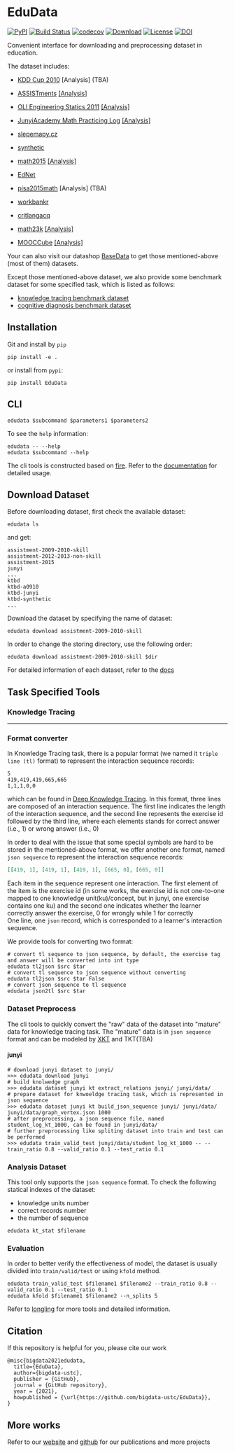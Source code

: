 # EduData
[![PyPI](https://img.shields.io/pypi/v/EduData.svg)](https://pypi.python.org/pypi/EduData)
[![Build Status](https://www.travis-ci.org/bigdata-ustc/EduData.svg?branch=master)](https://www.travis-ci.org/bigdata-ustc/EduData)
[![codecov](https://codecov.io/gh/bigdata-ustc/EduData/branch/master/graph/badge.svg)](https://codecov.io/gh/bigdata-ustc/EduData)
[![Download](https://img.shields.io/pypi/dm/EduData.svg?style=flat)](https://pypi.python.org/pypi/EduData)
[![License](https://img.shields.io/github/license/bigdata-ustc/EduData)](LICENSE)
[![DOI](https://zenodo.org/badge/195198356.svg)](https://zenodo.org/badge/latestdoi/195198356)

Convenient interface for downloading and preprocessing dataset in education.

The dataset includes:

* [KDD Cup 2010](https://pslcdatashop.web.cmu.edu/KDDCup/downloads.jsp) [Analysis] (TBA)

* [ASSISTments](https://sites.google.com/site/assistmentsdata/) [[Analysis]](docs/ASSISTments)

* [OLI Engineering Statics 2011](https://pslcdatashop.web.cmu.edu/DatasetInfo?datasetId=507) [[Analysis]](docs/OLI_Fall2011)

* [JunyiAcademy Math Practicing Log](https://pslcdatashop.web.cmu.edu/DatasetInfo?datasetId=1198) [[Analysis]](docs/junyi.md)

* [slepemapy.cz](https://www.fi.muni.cz/adaptivelearning/?a=data)

* [synthetic](https://github.com/chrispiech/DeepKnowledgeTracing/tree/master/data/synthetic)

* [math2015](http://staff.ustc.edu.cn/~qiliuql/files/Publications/Qi-Liu-TIST2018.pdf) [[Analysis]](docs/math2015)

* [EdNet](https://github.com/riiid/ednet)

* [pisa2015math](https://drive.google.com/drive/folders/1ja9P5yzeUDyzzm748p5JObAEs_Evysgc) [Analysis] (TBA)

* [workbankr](https://drive.google.com/drive/folders/1ja9P5yzeUDyzzm748p5JObAEs_Evysgc)

* [critlangacq](https://drive.google.com/drive/folders/1ja9P5yzeUDyzzm748p5JObAEs_Evysgc)

* [math23k](http://base.ustc.edu.cn/data/math23k.zip) [[Analysis]](docs/math23k.ipynb)

* [MOOCCube](http://moocdata.cn/data/MOOCCube) [[Analysis]](docs/MOOCCube.md)

Your can also visit our datashop [BaseData](http://base.ustc.edu.cn/data/) to get those mentioned-above (most of them) datasets.

Except those mentioned-above dataset, we also provide some benchmark dataset for some specified task, which is listed as follows:

* [knowledge tracing benchmark dataset](http://base.ustc.edu.cn/data/ktbd/)
* [cognitive diagnosis benchmark dataset](http://base.ustc.edu.cn/data/cdbd/)

## Installation
Git and install by `pip`

```shell
pip install -e .
```

or install from `pypi`:

```shell
pip install EduData
```

## CLI
```shell
edudata $subcommand $parameters1 $parameters2
```

To see the `help` information:
```shell
edudata -- --help
edudata $subcommand --help
```

The cli tools is constructed based on [fire](https://github.com/google/python-fire). 
Refer to the [documentation](https://github.com/google/python-fire/blob/master/docs/using-cli.md) for detailed usage.

## Download Dataset

Before downloading dataset, first check the available dataset:
```shell
edudata ls
```
and get:
```text
assistment-2009-2010-skill
assistment-2012-2013-non-skill
assistment-2015
junyi
...
ktbd
ktbd-a0910
ktbd-junyi
ktbd-synthetic
...
```

Download the dataset by specifying the name of dataset:
```shell
edudata download assistment-2009-2010-skill
```

In order to change the storing directory, use the following order:
```shell
edudata download assistment-2009-2010-skill $dir
```

For detailed information of each dataset, refer to the [docs](docs)

## Task Specified Tools

### Knowledge Tracing

---

### Format converter

In Knowledge Tracing task, there is a popular format (we named it `triple line (tl)` format) to represent the interaction sequence records:
```text
5
419,419,419,665,665
1,1,1,0,0
```
which can be found in [Deep Knowledge Tracing](https://github.com/chrispiech/DeepKnowledgeTracing/tree/master/data/assistments).
In this format, three lines are composed of an interaction sequence.
The first line indicates the length of the interaction sequence, 
and the second line represents the exercise id followed by the third line, 
where each elements stands for correct answer (i.e., 1) or wrong answer (i.e., 0) 


In order to deal with the issue that some special symbols are hard to be stored in the mentioned-above format,
we offer another one format, named `json sequence` to represent the interaction sequence records:
```json
[[419, 1], [419, 1], [419, 1], [665, 0], [665, 0]]
```

Each item in the sequence represent one interaction. The first element of the item is the exercise 
id (in some works, the exercise id is not one-to-one mapped to one knowledge unit(ku)/concept, 
but in junyi, one exercise contains one ku) 
and the second one indicates whether the learner correctly answer the exercise, 0 for wrongly while 1 for correctly  
One line, one `json` record, which is corresponded to a learner's interaction sequence.

We provide tools for converting two format:
```shell
# convert tl sequence to json sequence, by default, the exercise tag and answer will be converted into int type
edudata tl2json $src $tar
# convert tl sequence to json sequence without converting
edudata tl2json $src $tar False
# convert json sequence to tl sequence
edudata json2tl $src $tar
```

### Dataset Preprocess
The cli tools to quickly convert the "raw" data of the dataset into "mature" data for knowledge tracing task. 
The "mature" data is in `json sequence` format 
and can be modeled by [XKT](https://github.com/bigdata-ustc/XKT) and TKT(TBA)

#### junyi

```
# download junyi dataset to junyi/
>>> edudata download junyi
# build knolwedge graph
>>> edudata dataset junyi kt extract_relations junyi/ junyi/data/
# prepare dataset for knwoeldge tracing task, which is represented in json sequence
>>> edudata dataset junyi kt build_json_sequence junyi/ junyi/data/ junyi/data/graph_vertex.json 1000
# after preprocessing, a json sequence file, named student_log_kt_1000, can be found in junyi/data/
# further preprocessing like spliting dataset into train and test can be performed
>>> edudata train_valid_test junyi/data/student_log_kt_1000 -- --train_ratio 0.8 --valid_ratio 0.1 --test_ratio 0.1
```

### Analysis Dataset
This tool only supports the `json sequence` format. To check the following statical indexes of the dataset:

* knowledge units number
* correct records number
* the number of sequence

```shell
edudata kt_stat $filename
```

### Evaluation
In order to better verify the effectiveness of model, 
the dataset is usually divided into `train/valid/test` or using `kfold` method.

```shell
edudata train_valid_test $filename1 $filename2 --train_ratio 0.8 --valid_ratio 0.1 --test_ratio 0.1
edudata kfold $filename1 $filename2 --n_splits 5
```
Refer to [longling](https://longling.readthedocs.io/zh/latest/#dataset) for more tools and detailed information.

## Citation

If this repository is helpful for you, please cite our work

```
@misc{bigdata2021edudata,
  title={EduData},
  author={bigdata-ustc},
  publisher = {GitHub},
  journal = {GitHub repository},
  year = {2021},
  howpublished = {\url{https://github.com/bigdata-ustc/EduData}},
}
```

## More works

Refer to our [website](http://base.ustc.edu.cn/) and [github](https://github.com/bigdata-ustc) for our publications and more projects
